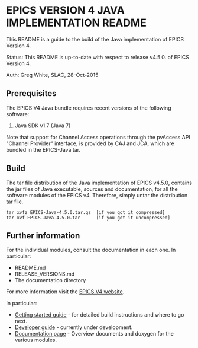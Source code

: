 EPICS VERSION 4 JAVA IMPLEMENTATION README
==========================================

This README is a guide to the build of the Java implementation of EPICS Version 4. 

Status: This README is up-to-date with respect to release v4.5.0. of EPICS Version 4.

Auth:   Greg White, SLAC, 28-Oct-2015


Prerequisites
-------------

The EPICS V4 Java bundle requires recent versions of the following software:

1. Java SDK v1.7 (Java 7)
 
Note that support for Channel Access operations through the pvAccess API
"Channel Provider" interface, is provided by CAJ and JCA, which are bundled
in the EPICS-Java tar. 

Build
-----

The tar file distribution of the Java implementation of EPICS v4.5.0, contains the jar files
of Java executable, sources and documentation, for all the software modules of the EPICS v4.
Therefore, simply untar the distribution tar file.

    tar xvfz EPICS-Java-4.5.0.tar.gz  [if you got it compressed]
    tar xvf EPICS-Java-4.5.0.tar      [if you got it uncompressed]


Further information
-------------------

For the individual modules, consult the documentation in each one. In 
particular:

* README.md
* RELEASE_VERSIONS.md
* The documentation directory

For more information visit the
[EPICS V4 website](http://epics-pvdata.sourceforge.net).

In particular:

* [Getting started guide](http://epics-pvdata.sourceforge.net/gettingStarted.html) - 
  for detailed build instructions and where to go next.
* [Developer guide](http://epics-pvdata.sourceforge.net/informative/developerGuide/developerGuide.html) -
  currently under development.
* [Documentation page](http://epics-pvdata.sourceforge.net/literature.html) -
  Overview documents and doxygen for the various modules.
